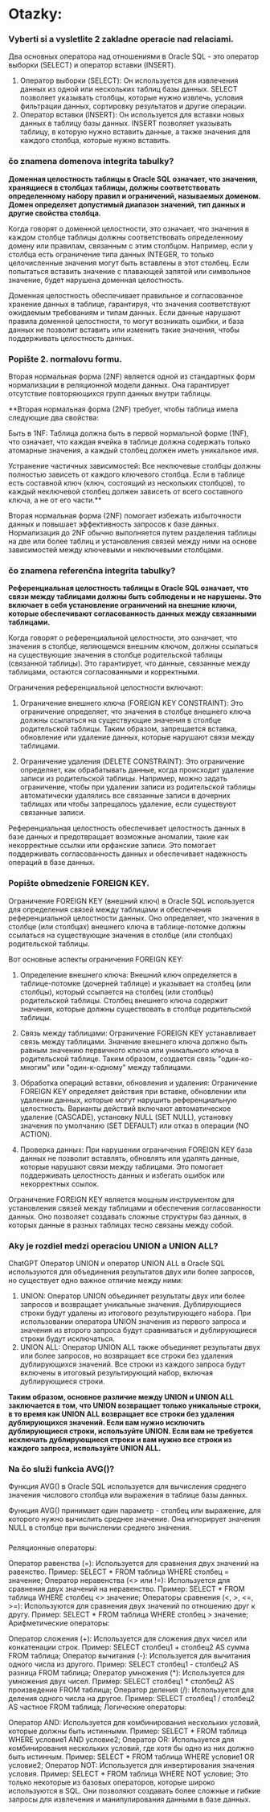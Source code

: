 # Otazky:

### Vyberti si a vysletlite 2 zakladne operacie nad relaciami.
Два основных оператора над отношениями в Oracle SQL - это оператор выборки (SELECT) и оператор вставки (INSERT).

1. Оператор выборки (SELECT): Он используется для извлечения данных из одной или нескольких таблиц базы данных. SELECT позволяет указывать столбцы, которые нужно извлечь, условия фильтрации данных, сортировку результатов и другие операции.
2. Оператор вставки (INSERT): Он используется для вставки новых данных в таблицу базы данных. INSERT позволяет указывать таблицу, в которую нужно вставить данные, а также значения для каждого столбца, которые нужно вставить.

### čo znamena domenova integrita tabulky?
**Доменная целостность таблицы в Oracle SQL означает, что значения, хранящиеся в столбцах таблицы, должны соответствовать определенному набору правил и ограничений, называемых доменом. Домен определяет допустимый диапазон значений, тип данных и другие свойства столбца.**

Когда говорят о доменной целостности, это означает, что значения в каждом столбце таблицы должны соответствовать определенному домену или правилам, связанным с этим столбцом. Например, если у столбца есть ограничение типа данных INTEGER, то только целочисленные значения могут быть вставлены в этот столбец. Если попытаться вставить значение с плавающей запятой или символьное значение, будет нарушена доменная целостность.

Доменная целостность обеспечивает правильное и согласованное хранение данных в таблице, гарантируя, что значения соответствуют ожидаемым требованиям и типам данных. Если данные нарушают правила доменной целостности, то могут возникать ошибки, и база данных не позволит вставить или изменить такие значения, чтобы поддерживать целостность данных.

### Popište 2. normalovu formu.
Вторая нормальная форма (2NF) является одной из стандартных форм нормализации в реляционной модели данных. Она гарантирует отсутствие повторяющихся групп данных внутри таблицы.

**Вторая нормальная форма (2NF) требует, чтобы таблица имела следующие два свойства:

Быть в 1NF: Таблица должна быть в первой нормальной форме (1NF), что означает, что каждая ячейка в таблице должна содержать только атомарные значения, а каждый столбец должен иметь уникальное имя.

Устранение частичных зависимостей: Все неключевые столбцы должны полностью зависеть от каждого ключевого столбца. Если в таблице есть составной ключ (ключ, состоящий из нескольких столбцов), то каждый неключевой столбец должен зависеть от всего составного ключа, а не от его части.**

Вторая нормальная форма (2NF) помогает избежать избыточности данных и повышает эффективность запросов к базе данных. Нормализация до 2NF обычно выполняется путем разделения таблицы на две или более таблиц и установления связей между ними на основе зависимостей между ключевыми и неключевыми столбцами.

### čo znamena referenčna integrita tabulky?
**Референциальная целостность таблицы в Oracle SQL означает, что связи между таблицами должны быть соблюдены и не нарушены. Это включает в себя установление ограничений на внешние ключи, которые обеспечивают согласованность данных между связанными таблицами.**

Когда говорят о референциальной целостности, это означает, что значения в столбце, являющемся внешним ключом, должны ссылаться на существующие значения в столбце родительской таблицы (связанной таблицы). Это гарантирует, что данные, связанные между таблицами, остаются согласованными и корректными.

Ограничения референциальной целостности включают:

1. Ограничение внешнего ключа (FOREIGN KEY CONSTRAINT): Это ограничение определяет, что значения в столбце внешнего ключа должны ссылаться на существующие значения в столбце родительской таблицы. Таким образом, запрещается вставка, обновление или удаление данных, которые нарушают связи между таблицами.

2. Ограничение удаления (DELETE CONSTRAINT): Это ограничение определяет, как обрабатывать данные, когда происходит удаление записи из родительской таблицы. Например, можно задать ограничение, чтобы при удалении записи из родительской таблицы автоматически удалялись все связанные записи в дочерних таблицах или чтобы запрещалось удаление, если существуют связанные записи.

Референциальная целостность обеспечивает целостность данных в базе данных и предотвращает возможные аномалии, такие как некорректные ссылки или орфанские записи. Это помогает поддерживать согласованность данных и обеспечивает надежность операций в базе данных.

### Popište obmedzenie FOREIGN KEY.
Ограничение FOREIGN KEY (внешний ключ) в Oracle SQL используется для определения связей между таблицами и обеспечения референциальной целостности данных. Оно определяет, что значения в столбце (или столбцах) внешнего ключа в таблице-потомке должны ссылаться на существующие значения в столбце (или столбцах) родительской таблицы.

Вот основные аспекты ограничения FOREIGN KEY:

1. Определение внешнего ключа: Внешний ключ определяется в таблице-потомке (дочерней таблице) и указывает на столбец (или столбцы), который ссылается на столбец (или столбцы) родительской таблицы. Столбец внешнего ключа содержит значения, которые должны существовать в столбце родительской таблицы.

2. Связь между таблицами: Ограничение FOREIGN KEY устанавливает связь между таблицами. Значение внешнего ключа должно быть равным значению первичного ключа или уникального ключа в родительской таблице. Таким образом, создается связь "один-ко-многим" или "один-к-одному" между таблицами.

3. Обработка операций вставки, обновления и удаления: Ограничение FOREIGN KEY определяет действия при вставке, обновлении или удалении данных, которые могут нарушить референциальную целостность. Варианты действий включают автоматическое удаление (CASCADE), установку NULL (SET NULL), установку значения по умолчанию (SET DEFAULT) или отказ в операции (NO ACTION).

4. Проверка данных: При нарушении ограничения FOREIGN KEY база данных не позволит вставлять, обновлять или удалять данные, которые нарушают связи между таблицами. Это помогает поддерживать целостность данных и избегать ошибок или некорректных ссылок.

Ограничение FOREIGN KEY является мощным инструментом для установления связей между таблицами и обеспечения согласованности данных. Оно позволяет создавать сложные структуры баз данных, в которых данные в разных таблицах тесно связаны между собой.

### Aky je rozdiel medzi operaciou UNION a UNION ALL?

ChatGPT
Оператор UNION и оператор UNION ALL в Oracle SQL используются для объединения результатов двух или более запросов, но существует одно важное отличие между ними:

1. UNION: Оператор UNION объединяет результаты двух или более запросов и возвращает уникальные значения. Дублирующиеся строки будут удалены из итогового результирующего набора. При использовании оператора UNION значения из первого запроса и значения из второго запроса будут сравниваться и дублирующиеся строки будут исключаться.
2. UNION ALL: Оператор UNION ALL также объединяет результаты двух или более запросов, но возвращает все строки без удаления дублирующихся значений. Все строки из каждого запроса будут включены в итоговый результирующий набор, включая дублирующиеся строки.

**Таким образом, основное различие между UNION и UNION ALL заключается в том, что UNION возвращает только уникальные строки, в то время как UNION ALL возвращает все строки без удаления дублирующихся значений. Если вам нужно исключить дублирующиеся строки, используйте UNION. Если вам не требуется исключать дублирующиеся строки и вам нужно все строки из каждого запроса, используйте UNION ALL.**

### Na čo služi funkcia AVG()?
Функция AVG() в Oracle SQL используется для вычисления среднего значения числового столбца или выражения в таблице базы данных.

Функция AVG() принимает один параметр - столбец или выражение, для которого нужно вычислить среднее значение. Она игнорирует значения NULL в столбце при вычислении среднего значения.

###
Реляционные операторы:

Оператор равенства (=): Используется для сравнения двух значений на равенство.
Пример: SELECT * FROM таблица WHERE столбец = значение;
Оператор неравенства (<> или !=): Используется для сравнения двух значений на неравенство.
Пример: SELECT * FROM таблица WHERE столбец <> значение;
Операторы сравнения (<, >, <=, >=): Используются для сравнения двух значений по отношению друг к другу.
Пример: SELECT * FROM таблица WHERE столбец > значение;
Арифметические операторы:

Оператор сложения (+): Используется для сложения двух чисел или конкатенации строк.
Пример: SELECT столбец1 + столбец2 AS сумма FROM таблица;
Оператор вычитания (-): Используется для вычитания одного числа из другого.
Пример: SELECT столбец1 - столбец2 AS разница FROM таблица;
Оператор умножения (*): Используется для умножения двух чисел.
Пример: SELECT столбец1 * столбец2 AS произведение FROM таблица;
Оператор деления (/): Используется для деления одного числа на другое.
Пример: SELECT столбец1 / столбец2 AS частное FROM таблица;
Логические операторы:

Оператор AND: Используется для комбинирования нескольких условий, которые должны быть истинными.
Пример: SELECT * FROM таблица WHERE условие1 AND условие2;
Оператор OR: Используется для комбинирования нескольких условий, где хотя бы одно из них должно быть истинным.
Пример: SELECT * FROM таблица WHERE условие1 OR условие2;
Оператор NOT: Используется для инвертирования значения условия.
Пример: SELECT * FROM таблица WHERE NOT условие;
Это только некоторые из базовых операторов, которые широко используются в SQL. Они позволяют создавать более сложные и гибкие запросы для извлечения и манипулирования данными в базе данных.

